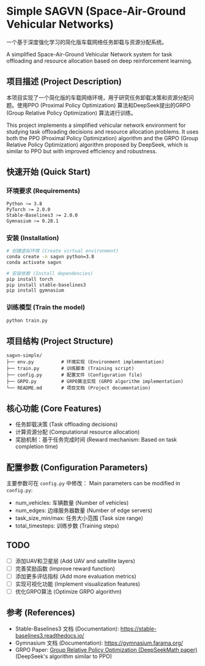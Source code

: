 # Simple SAGVN (Space-Air-Ground Vehicular Networks)

一个基于深度强化学习的简化版车载网络任务卸载与资源分配系统。

A simplified Space-Air-Ground Vehicular Network system for task offloading and resource allocation based on deep reinforcement learning.

## 项目描述 (Project Description)

本项目实现了一个简化版的车载网络环境，用于研究任务卸载决策和资源分配问题。使用PPO (Proximal Policy Optimization) 算法和DeepSeek提出的GRPO (Group Relative Policy Optimization) 算法进行训练。

This project implements a simplified vehicular network environment for studying task offloading decisions and resource allocation problems. It uses both the PPO (Proximal Policy Optimization) algorithm and the GRPO (Group Relative Policy Optimization) algorithm proposed by DeepSeek, which is similar to PPO but with improved efficiency and robustness.

## 快速开始 (Quick Start)

### 环境要求 (Requirements)
```bash
Python >= 3.8
PyTorch >= 2.0.0
Stable-Baselines3 >= 2.0.0
Gymnasium >= 0.28.1
```

### 安装 (Installation)
```bash
# 创建虚拟环境 (Create virtual environment)
conda create -n sagvn python=3.8
conda activate sagvn

# 安装依赖 (Install dependencies)
pip install torch
pip install stable-baselines3
pip install gymnasium
```

### 训练模型 (Train the model)
```bash
python train.py
```

## 项目结构 (Project Structure)
```
sagvn-simple/
├── env.py          # 环境实现 (Environment implementation)
├── train.py        # 训练脚本 (Training script)
├── config.py       # 配置文件 (Configuration file)
├── GRPO.py         # GRPO算法实现 (GRPO algorithm implementation)
└── README.md       # 项目文档 (Project documentation)
```

## 核心功能 (Core Features)

- 任务卸载决策 (Task offloading decisions)
- 计算资源分配 (Computational resource allocation)
- 奖励机制：基于任务完成时间 (Reward mechanism: Based on task completion time)

## 配置参数 (Configuration Parameters)

主要参数可在 `config.py` 中修改：
Main parameters can be modified in `config.py`:
- num_vehicles: 车辆数量 (Number of vehicles)
- num_edges: 边缘服务器数量 (Number of edge servers)
- task_size_min/max: 任务大小范围 (Task size range)
- total_timesteps: 训练步数 (Training steps)

## TODO

- [ ] 添加UAV和卫星层 (Add UAV and satellite layers)
- [ ] 完善奖励函数 (Improve reward function)
- [ ] 添加更多评估指标 (Add more evaluation metrics)
- [ ] 实现可视化功能 (Implement visualization features)
- [ ] 优化GRPO算法 (Optimize GRPO algorithm)

## 参考 (References)

- Stable-Baselines3 文档 (Documentation): https://stable-baselines3.readthedocs.io/
- Gymnasium 文档 (Documentation): https://gymnasium.farama.org/
- GRPO Paper: [Group Relative Policy Optimization (DeepSeekMath paper)](https://arxiv.org/abs/2402.03300) (DeepSeek's algorithm similar to PPO)